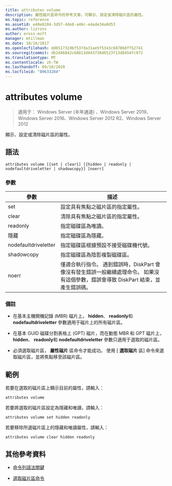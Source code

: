 ```yaml
---
title: attributes volume
description: 屬性磁片區命令的參考文章，可顯示、設定或清除磁片區的屬性。
ms.topic: reference
ms.assetid: e40e8284-3d57-4de8-a46c-e4ade34a0d53
ms.author: lizross
author: eross-msft
manager: mtillman
ms.date: 10/16/2017
ms.openlocfilehash: dd651732dbf537da31ae5f5343c687868ffb2741
ms.sourcegitcommit: db2d46842c68813d043738d6523f13d8454fc972
ms.translationtype: MT
ms.contentlocale: zh-TW
ms.lasthandoff: 09/10/2020
ms.locfileid: "89633284"
---
```

# <a name="attributes-volume"></a>attributes volume

> 適用于： Windows Server (半年通道) 、Windows Server 2019、Windows Server 2016、Windows Server 2012 R2、Windows Server 2012

顯示、設定或清除磁片區的屬性。

## <a name="syntax"></a>語法

```
attributes volume [{set | clear}] [{hidden | readonly | nodefaultdriveletter | shadowcopy}] [noerr]
```

### <a name="parameters"></a>參數

| 參數 | 描述 |
| ------- | -------- |
| set | 設定具有焦點之磁片區的指定屬性。 |
| clear | 清除具有焦點之磁片區的指定屬性。 |
| readonly | 指定磁碟區為唯讀。 |
| 隱藏 | 指定磁碟區為隱藏。 |
| nodefaultdriveletter | 指定磁碟區根據預設不接受磁碟機代號。 |
| shadowcopy | 指定磁碟區為陰影複製磁碟區。 |
| noerr | 僅適合執行指令。 遇到錯誤時，DiskPart 會像沒有發生錯誤一般繼續處理命令。 如果沒有這個參數，錯誤會導致 DiskPart 結束，並產生錯誤碼。 |

### <a name="remarks"></a>備註

- 在基本主機開機記錄 (MBR) 磁片上， **hidden**、 **readonly**和 **nodefaultdriveletter** 參數適用于磁片上的所有磁片區。

- 在基本 GUID 磁碟分割表格上 (GPT) 磁片，而在動態 MBR 和 GPT 磁片上， **hidden**、 **readonly**和 **nodefaultdriveletter** 參數只適用于選取的磁片區。

- 必須選取磁片區， **屬性磁片** 區命令才能成功。 使用 [ **選取磁片** 區] 命令來選取磁片區，並將焦點移至該磁片區。

## <a name="examples"></a>範例

若要在選取的磁片區上顯示目前的屬性，請輸入：

```
attributes volume
```

若要將選取的磁片區設定為隱藏和唯讀，請輸入：

```
attributes volume set hidden readonly
```

若要移除所選磁片區上的隱藏和唯讀屬性，請輸入：

```
attributes volume clear hidden readonly
```

## <a name="additional-references"></a>其他參考資料

- [命令列語法關鍵](command-line-syntax-key.md)

- [選取磁片區命令](select-volume.md)
